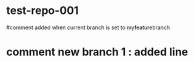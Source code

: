 # test-repo-001
#comment added when current branch is set to myfeaturebranch
# comment new branch 1 : added line